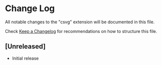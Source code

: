 # Change Log

All notable changes to the "csvg" extension will be documented in this file.

Check [Keep a Changelog](http://keepachangelog.com/) for recommendations on how to structure this file.

## [Unreleased]

- Initial release